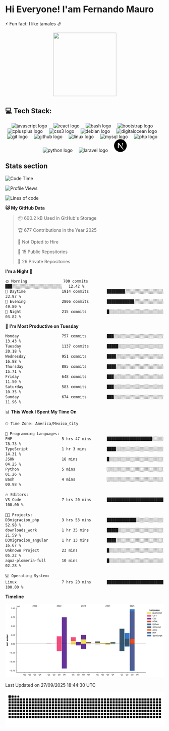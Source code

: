 <h1>Hi Everyone! I'am Fernando Mauro </h1>
<p>⚡ Fun fact: I like tamales 🫔</p>

<div align="center">
  <img height="200" width="200" src="https://c.tenor.com/D9bWSaEUuwoAAAAC/tenor.gif"  />
</div>

## 💻 Tech Stack:
<div align="center">
  <img src="https://cdn.jsdelivr.net/gh/devicons/devicon/icons/javascript/javascript-original.svg" height="40" width="40" alt="javascript logo"  />
  <img width="12" />
  <img src="https://cdn.jsdelivr.net/gh/devicons/devicon/icons/react/react-original.svg" height="40" width="40" alt="react logo"  />
  <img width="12" />
  <img src="https://cdn.jsdelivr.net/gh/devicons/devicon/icons/bash/bash-original.svg" height="40" width="40" alt="bash logo"  />
  <img width="12" />
  <img src="https://cdn.jsdelivr.net/gh/devicons/devicon/icons/bootstrap/bootstrap-original.svg" height="40" width="40" alt="bootstrap logo"  />
  <img width="12" />
  <img src="https://cdn.jsdelivr.net/gh/devicons/devicon/icons/cplusplus/cplusplus-original.svg" height="40" width="40" alt="cplusplus logo"  />
  <img width="12" />
  <img src="https://cdn.jsdelivr.net/gh/devicons/devicon/icons/css3/css3-original.svg" height="40" width="40" alt="css3 logo"  />
  <img width="12" />
  <img src="https://cdn.jsdelivr.net/gh/devicons/devicon/icons/debian/debian-original.svg" height="40" width="40" alt="debian logo"  />
  <img width="12" />
  <img src="https://cdn.jsdelivr.net/gh/devicons/devicon/icons/digitalocean/digitalocean-original.svg" height="40" width="40" alt="digitalocean logo"  />
  <img width="12" />
  <img src="https://cdn.jsdelivr.net/gh/devicons/devicon/icons/git/git-original.svg" height="40" width="40" alt="git logo"  />
  <img width="12" />
  <img src="https://cdn.jsdelivr.net/gh/devicons/devicon/icons/github/github-original.svg" height="40" width="40" alt="github logo"  />
  <img width="12" />
  <img src="https://cdn.jsdelivr.net/gh/devicons/devicon/icons/linux/linux-original.svg" height="40" width="40" alt="linux logo"  />
  <img width="12" />
  <img src="https://cdn.jsdelivr.net/gh/devicons/devicon/icons/mysql/mysql-original.svg" height="40" width="40" alt="mysql logo"  />
  <img width="12" />
  <img src="https://cdn.jsdelivr.net/gh/devicons/devicon/icons/php/php-original.svg" height="40" width="40" alt="php logo"  />
  <img width="12" />
  <img src="https://cdn.jsdelivr.net/gh/devicons/devicon/icons/python/python-original.svg" height="40" width="40" alt="python logo"  />
  <img width="12" />
  <img src="https://upload.wikimedia.org/wikipedia/commons/thumb/9/9a/Laravel.svg/50px-Laravel.svg.png" height="40" width="40" alt="laravel logo"  />
  <img width="12" />
  <img src="https://raw.githubusercontent.com/devicons/devicon/ca28c779441053191ff11710fe24a9e6c23690d6/icons/nextjs/nextjs-original.svg" height="40" width="40" alt="Next js logo"  />
</div>

## Stats section
<!--START_SECTION:waka-->
![Code Time](http://img.shields.io/badge/Code%20Time-1%2C509%20hrs%2010%20mins-blue)

![Profile Views](http://img.shields.io/badge/Profile%20Views-0-blue)

![Lines of code](https://img.shields.io/badge/From%20Hello%20World%20I%27ve%20Written-3.3%20million%20lines%20of%20code-blue)

**🐱 My GitHub Data** 

> 📦 600.2 kB Used in GitHub's Storage 
 > 
> 🏆 677 Contributions in the Year 2025
 > 
> 🚫 Not Opted to Hire
 > 
> 📜 15 Public Repositories 
 > 
> 🔑 26 Private Repositories 
 > 
**I'm a Night 🦉** 

```text
🌞 Morning                700 commits         ███░░░░░░░░░░░░░░░░░░░░░░   12.42 % 
🌆 Daytime                1914 commits        ████████░░░░░░░░░░░░░░░░░   33.97 % 
🌃 Evening                2806 commits        ████████████░░░░░░░░░░░░░   49.80 % 
🌙 Night                  215 commits         █░░░░░░░░░░░░░░░░░░░░░░░░   03.82 % 
```
📅 **I'm Most Productive on Tuesday** 

```text
Monday                   757 commits         ███░░░░░░░░░░░░░░░░░░░░░░   13.43 % 
Tuesday                  1137 commits        █████░░░░░░░░░░░░░░░░░░░░   20.18 % 
Wednesday                951 commits         ████░░░░░░░░░░░░░░░░░░░░░   16.88 % 
Thursday                 885 commits         ████░░░░░░░░░░░░░░░░░░░░░   15.71 % 
Friday                   648 commits         ███░░░░░░░░░░░░░░░░░░░░░░   11.50 % 
Saturday                 583 commits         ███░░░░░░░░░░░░░░░░░░░░░░   10.35 % 
Sunday                   674 commits         ███░░░░░░░░░░░░░░░░░░░░░░   11.96 % 
```


📊 **This Week I Spent My Time On** 

```text
🕑︎ Time Zone: America/Mexico_City

💬 Programming Languages: 
PHP                      5 hrs 47 mins       ████████████████████░░░░░   78.73 % 
TypeScript               1 hr 3 mins         ████░░░░░░░░░░░░░░░░░░░░░   14.31 % 
JSON                     18 mins             █░░░░░░░░░░░░░░░░░░░░░░░░   04.25 % 
Python                   5 mins              ░░░░░░░░░░░░░░░░░░░░░░░░░   01.26 % 
Bash                     4 mins              ░░░░░░░░░░░░░░░░░░░░░░░░░   00.98 % 

🔥 Editors: 
VS Code                  7 hrs 20 mins       █████████████████████████   100.00 % 

🐱‍💻 Projects: 
D3migracion_php          3 hrs 53 mins       █████████████░░░░░░░░░░░░   52.98 % 
downloads_work           1 hr 35 mins        █████░░░░░░░░░░░░░░░░░░░░   21.59 % 
D3migracion_angular      1 hr 13 mins        ████░░░░░░░░░░░░░░░░░░░░░   16.67 % 
Unknown Project          23 mins             █░░░░░░░░░░░░░░░░░░░░░░░░   05.22 % 
aqua-plomeria-full       10 mins             █░░░░░░░░░░░░░░░░░░░░░░░░   02.28 % 

💻 Operating System: 
Linux                    7 hrs 20 mins       █████████████████████████   100.00 % 
```

**Timeline**

![Lines of Code chart](https://raw.githubusercontent.com/Fernando-Mauro/Fernando-Mauro/master/assets/bar_graph.png)


 Last Updated on 27/09/2025 18:44:30 UTC
<!--END_SECTION:waka-->

<img src="https://raw.githubusercontent.com/fernando-mauro/fernando-mauro/output/snake.svg" alt="Snake animation" />
